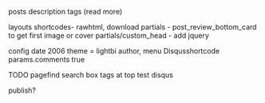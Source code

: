 posts
    description
    tags (read more)

layouts
    shortcodes- rawhtml, download
    partials - post_review_bottom_card to get first image or cover
    partials/custom_head - add jquery

config
    date 2006
    theme = lightbi
    author, menu
    Disqusshortcode
    params.comments true

TODO
    pagefind search box
    tags at top
    test disqus

publish?
